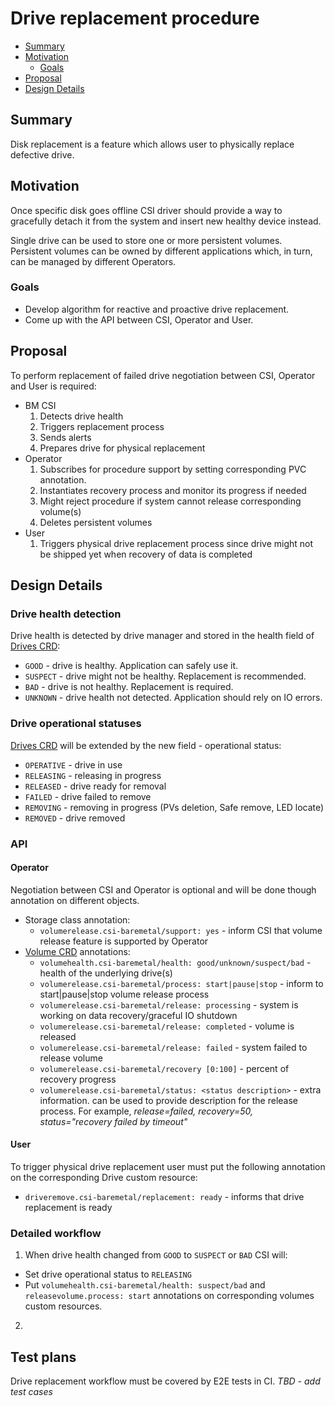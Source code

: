 # Drive replacement procedure
<!-- toc -->
- [Summary](#summary)
- [Motivation](#motivation)
  - [Goals](#goals)
- [Proposal](#proposal)  
- [Design Details](#design-details)  
<!-- /toc -->
## Summary
Disk replacement is a feature which allows user to physically replace defective drive.

## Motivation
Once specific disk goes offline CSI driver should provide a way to gracefully detach it from the system and insert new healthy device instead.

Single drive can be used to store one or more persistent volumes. Persistent volumes can be owned by different applications which, in turn, can be managed by different Operators.

### Goals
- Develop algorithm for reactive and proactive drive replacement.
- Come up with the API between CSI, Operator and User.

## Proposal
To perform replacement of failed drive negotiation between CSI, Operator and User is required:

- BM CSI
  1. Detects drive health
  2. Triggers replacement process
  3. Sends alerts
  4. Prepares drive for physical replacement
- Operator
  1. Subscribes for procedure support by setting corresponding PVC annotation.
  2. Instantiates recovery process and monitor its progress if needed
  3. Might reject procedure if system cannot release corresponding volume(s)
  4. Deletes persistent volumes
- User
  1. Triggers physical drive replacement process since drive might not be shipped yet when recovery of data is completed
## Design Details
### Drive health detection
Drive health is detected by drive manager and stored in the health field of [Drives CRD](https://github.com/dell/csi-baremetal/blob/master/charts/baremetal-csi-plugin/crds/baremetal-csi.dellemc.com_drives.yaml): 
- `GOOD` - drive is healthy. Application can safely use it.
- `SUSPECT` - drive might not be healthy. Replacement is recommended.
- `BAD` - drive is not healthy. Replacement is required.
- `UNKNOWN` - drive health not detected. Application should rely on IO errors.
### Drive operational statuses
[Drives CRD](https://github.com/dell/csi-baremetal/blob/master/charts/baremetal-csi-plugin/crds/baremetal-csi.dellemc.com_drives.yaml) will be extended by the new field - operational status: 
- `OPERATIVE` - drive in use
- `RELEASING` - releasing in progress
- `RELEASED` - drive ready for removal
- `FAILED` - drive failed to remove
- `REMOVING` - removing in progress (PVs deletion, Safe remove, LED locate)
- `REMOVED` - drive removed
### API
#### Operator
Negotiation between CSI and Operator is optional and will be done though annotation on different objects.
* Storage class annotation:
  - `volumerelease.csi-baremetal/support: yes` - inform CSI that volume release feature is supported by Operator
* [Volume CRD]() annotations:
  - `volumehealth.csi-baremetal/health: good/unknown/suspect/bad` - health of the underlying drive(s) 
  - `volumerelease.csi-baremetal/process: start|pause|stop` - inform to start|pause|stop volume release process
  - `volumerelease.csi-baremetal/release: processing` - system is working on data recovery/graceful IO shutdown
  - `volumerelease.csi-baremetal/release: completed` - volume is released
  - `volumerelease.csi-baremetal/release: failed` - system failed to release volume
  - `volumerelease.csi-baremetal/recovery [0:100]` - percent of recovery progress
  - `volumerelease.csi-baremetal/status: <status description>` - extra information. can be used to provide description for the release process. For example, *release=failed, recovery=50, status="recovery failed by timeout"*
#### User
To trigger physical drive replacement user must put the following annotation on the corresponding Drive custom resource:
  - `driveremove.csi-baremetal/replacement: ready` - informs that drive replacement is ready
### Detailed workflow
1. When drive health changed from `GOOD` to `SUSPECT` or `BAD` CSI will:
  - Set drive operational status to `RELEASING`
  - Put `volumehealth.csi-baremetal/health: suspect/bad` and `releasevolume.process: start` annotations on corresponding volumes custom resources.    
2. 

## Test plans
Drive replacement workflow must be covered by E2E tests in CI. *TBD - add test cases*